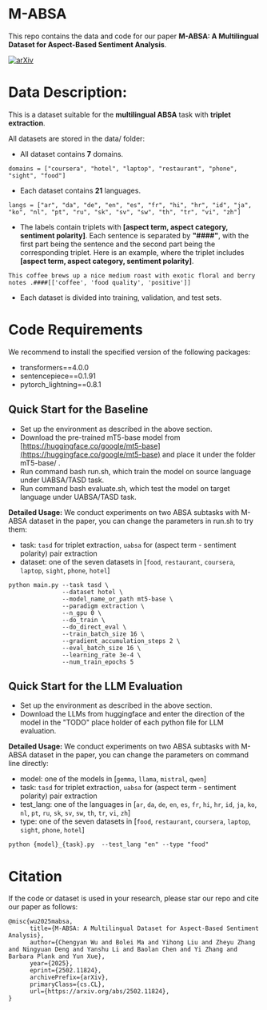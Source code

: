 # M-ABSA

This repo contains the data and code for our paper ****M-ABSA: A Multilingual Dataset for Aspect-Based Sentiment Analysis****.

[![arXiv](https://img.shields.io/badge/arXiv-2502.11824-b31b1b.svg)](https://arxiv.org/abs/2502.11824)


# Data Description:
This is a dataset suitable for the __multilingual ABSA__ task with __triplet extraction__.

All datasets are stored in the data/ folder:

- All dataset contains __7__ domains. 

 ```
domains = ["coursera", "hotel", "laptop", "restaurant", "phone", "sight", "food"]
``` 
- Each dataset contains __21__ languages.
```
langs = ["ar", "da", "de", "en", "es", "fr", "hi", "hr", "id", "ja", "ko", "nl", "pt", "ru", "sk", "sv", "sw", "th", "tr", "vi", "zh"]
```

- The labels contain triplets with __[aspect term, aspect category, sentiment polarity]__. Each sentence is separated by __"####"__, with the first part being the sentence and the second part being the corresponding triplet. Here is an example, where the triplet includes __[aspect term, aspect category, sentiment polarity]__.

```
This coffee brews up a nice medium roast with exotic floral and berry notes .####[['coffee', 'food quality', 'positive']]
```

- Each dataset is divided into training, validation, and test sets. 


# Code Requirements

We recommend to install the specified version of the following packages:

- transformers==4.0.0
-  sentencepiece==0.1.91
-  pytorch_lightning==0.8.1

## Quick Start for the Baseline

- Set up the environment as described in the above section.
- Download the pre-trained mT5-base model from [https://huggingface.co/google/mt5-base](https://huggingface.co/google/mt5-base) and place it under the folder mT5-base/ .
- Run command bash run.sh, which train the model on source language under UABSA/TASD task.
- Run command bash evaluate.sh, which test the model on target language under UABSA/TASD task.

****Detailed Usage:**** We conduct experiments on two ABSA subtasks with M-ABSA dataset in the paper, you can change the parameters in run.sh to try them:

- task: ```tasd``` for triplet extraction, ```uabsa``` for (aspect term - sentiment polarity) pair extraction
- dataset: one of the seven datasets in [```food```, ```restaurant```, ```coursera```, ```laptop```, ```sight```, ```phone```, ```hotel```]
  
```
python main.py --task tasd \
               --dataset hotel \
               --model_name_or_path mt5-base \
               --paradigm extraction \
               --n_gpu 0 \
               --do_train \
               --do_direct_eval \
               --train_batch_size 16 \
               --gradient_accumulation_steps 2 \
               --eval_batch_size 16 \
               --learning_rate 3e-4 \
               --num_train_epochs 5
```

## Quick Start for the LLM Evaluation

- Set up the environment as described in the above section.
- Download the LLMs from huggingface and enter the direction of the model in the "TODO" place holder of each python file for LLM evaluation.

****Detailed Usage:**** We conduct experiments on two ABSA subtasks with M-ABSA dataset in the paper, you can change the parameters on command line directly:
- model: one of the models in [```gemma```, ```llama```, ```mistral```, ```qwen```]
- task: ```tasd``` for triplet extraction, ```uabsa``` for (aspect term - sentiment polarity) pair extraction
- test_lang: one of the languages in [```ar```, ```da```, ```de```, ```en```, ```es```, ```fr```, ```hi```, ```hr```, ```id```, ```ja```, ```ko```, ```nl```, ```pt```, ```ru```, ```sk```, ```sv```, ```sw```, ```th```, ```tr```, ```vi```, ```zh```]
- type: one of the seven datasets in [```food```, ```restaurant```, ```coursera```, ```laptop```, ```sight```, ```phone```, ```hotel```]

```
python {model}_{task}.py  --test_lang "en" --type "food"
```


# Citation

If the code or dataset is used in your research, please star our repo and cite our paper as follows:
```
@misc{wu2025mabsa,
      title={M-ABSA: A Multilingual Dataset for Aspect-Based Sentiment Analysis}, 
      author={Chengyan Wu and Bolei Ma and Yihong Liu and Zheyu Zhang and Ningyuan Deng and Yanshu Li and Baolan Chen and Yi Zhang and Barbara Plank and Yun Xue},
      year={2025},
      eprint={2502.11824},
      archivePrefix={arXiv},
      primaryClass={cs.CL},
      url={https://arxiv.org/abs/2502.11824}, 
}
```

